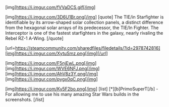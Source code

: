 [img]https://i.imgur.com/fVVaDCS.gif[/img]


[img]https://i.imgur.com/3D6U1Br.png[/img]
[quote]
The TIE/in Starfighter is identifiable by its arrow-shaped solar collection panels, a distinct difference from the hexagonal solar arrays of its predecessor, the TIE/ln Fighter. The Interceptor is one of the fastest starfighters in the galaxy, nearly rivaling the Rebel RZ-1 A-Wing.
[/quote]

[url=https://steamcommunity.com/sharedfiles/filedetails/?id=2978742816][img]https://i.imgur.com/XytuSmz.png[/img][/url]


[img]https://i.imgur.com/F5njEwL.png[/img]
[img]https://i.imgur.com/WVE6NFJ.png[/img]
[img]https://i.imgur.com/AhV8z3Y.png[/img]
[img]https://i.imgur.com/pygx0qC.png[/img]


[img]https://i.imgur.com/Ky5F2bo.png[/img]
[list]
[*][b]PrimoSuperT[/b] - For allowing me to use his many amazing Star Wars builds in the screenshots.
[/list]